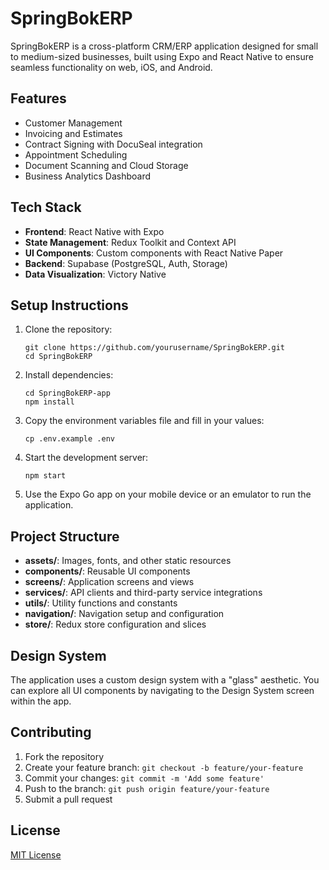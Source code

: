 # SpringBokERP

SpringBokERP is a cross-platform CRM/ERP application designed for small to medium-sized businesses, built using Expo and React Native to ensure seamless functionality on web, iOS, and Android.

## Features

- Customer Management
- Invoicing and Estimates
- Contract Signing with DocuSeal integration
- Appointment Scheduling
- Document Scanning and Cloud Storage
- Business Analytics Dashboard

## Tech Stack

- **Frontend**: React Native with Expo
- **State Management**: Redux Toolkit and Context API
- **UI Components**: Custom components with React Native Paper
- **Backend**: Supabase (PostgreSQL, Auth, Storage)
- **Data Visualization**: Victory Native

## Setup Instructions

1. Clone the repository:
   ```
   git clone https://github.com/yourusername/SpringBokERP.git
   cd SpringBokERP
   ```

2. Install dependencies:
   ```
   cd SpringBokERP-app
   npm install
   ```

3. Copy the environment variables file and fill in your values:
   ```
   cp .env.example .env
   ```

4. Start the development server:
   ```
   npm start
   ```

5. Use the Expo Go app on your mobile device or an emulator to run the application.

## Project Structure

- **assets/**: Images, fonts, and other static resources
- **components/**: Reusable UI components
- **screens/**: Application screens and views
- **services/**: API clients and third-party service integrations
- **utils/**: Utility functions and constants
- **navigation/**: Navigation setup and configuration
- **store/**: Redux store configuration and slices

## Design System

The application uses a custom design system with a "glass" aesthetic. You can explore all UI components by navigating to the Design System screen within the app.

## Contributing

1. Fork the repository
2. Create your feature branch: `git checkout -b feature/your-feature`
3. Commit your changes: `git commit -m 'Add some feature'`
4. Push to the branch: `git push origin feature/your-feature`
5. Submit a pull request

## License

[MIT License](LICENSE)